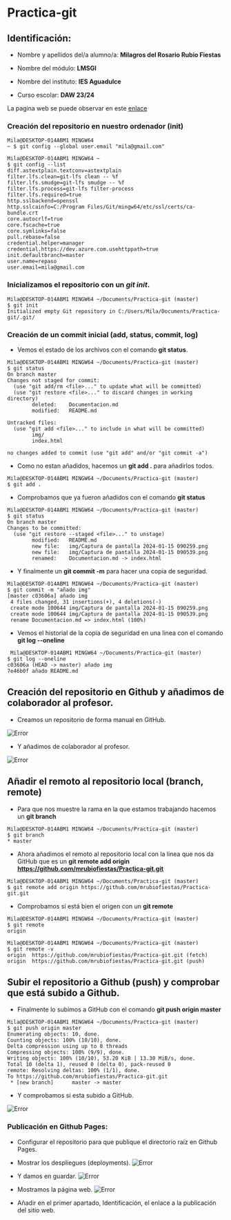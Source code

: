 # Practica-git
## Identificación:
* Nombre y apellidos del/a alumno/a: **Milagros del Rosario Rubio Fiestas**

* Nombre del módulo: **LMSGI** 

* Nombre del instituto: **IES Aguadulce**

* Curso escolar: **DAW 23/24**

La pagina web se puede observar en este [enlace](https://mrubiofiestas.github.io/Practica-git/)

### Creación del repositorio en nuestro ordenador (init)
```
Mila@DESKTOP-014ABM1 MINGW64
~ $ git config --global user.email "mila@gmail.com" 

Mila@DESKTOP-014ABM1 MINGW64 ~
$ git config --list
diff.astextplain.textconv=astextplain
filter.lfs.clean=git-lfs clean -- %f
filter.lfs.smudge=git-lfs smudge -- %f
filter.lfs.process=git-lfs filter-process
filter.lfs.required=true
http.sslbackend=openssl
http.sslcainfo=C:/Program Files/Git/mingw64/etc/ssl/certs/ca-bundle.crt
core.autocrlf=true
core.fscache=true
core.symlinks=false
pull.rebase=false
credential.helper=manager
credential.https://dev.azure.com.usehttppath=true
init.defaultbranch=master
user.name=repaso
user.email=mila@gmail.com
```
### Inicializamos el repositorio con un *git init*.
```
Mila@DESKTOP-014ABM1 MINGW64 ~/Documents/Practica-git (master)
$ git init
Initialized empty Git repository in C:/Users/Mila/Documents/Practica-git/.git/

```

### Creación de un commit inicial (add, status, commit, log)
* Vemos el estado de los archivos con el comando **git status**.
```
Mila@DESKTOP-014ABM1 MINGW64 ~/Documents/Practica-git (master)
$ git status
On branch master
Changes not staged for commit:
  (use "git add/rm <file>..." to update what will be committed)
  (use "git restore <file>..." to discard changes in working directory)
        deleted:    Documentacion.md
        modified:   README.md

Untracked files:
  (use "git add <file>..." to include in what will be committed)
        img/
        index.html

no changes added to commit (use "git add" and/or "git commit -a")
```
* Como no estan añadidos, hacemos un **git add .** para añadirlos todos.
```
Mila@DESKTOP-014ABM1 MINGW64 ~/Documents/Practica-git (master)
$ git add .
```
* Comprobamos que ya fueron añadidos con el comando **git status**
```
Mila@DESKTOP-014ABM1 MINGW64 ~/Documents/Practica-git (master)
$ git status
On branch master
Changes to be committed:
  (use "git restore --staged <file>..." to unstage)
        modified:   README.md
        new file:   img/Captura de pantalla 2024-01-15 090259.png
        new file:   img/Captura de pantalla 2024-01-15 090539.png
        renamed:    Documentacion.md -> index.html
```
* Y finalmente un **git commit -m** para hacer una copia de seguridad.
```
Mila@DESKTOP-014ABM1 MINGW64 ~/Documents/Practica-git (master)
$ git commit -m "añado img"
[master c03606a] añado img
 4 files changed, 31 insertions(+), 4 deletions(-)
 create mode 100644 img/Captura de pantalla 2024-01-15 090259.png
 create mode 100644 img/Captura de pantalla 2024-01-15 090539.png
 rename Documentacion.md => index.html (100%)
```
* Vemos el historial de la copia de seguridad en una linea con el comando **git log --oneline**
```
 Mila@DESKTOP-014ABM1 MINGW64 ~/Documents/Practica-git (master)
$ git log --oneline
c03606a (HEAD -> master) añado img
7e46b0f añado README.md
```

##  Creación del repositorio en Github y añadimos de colaborador al profesor. 
* Creamos un repositorio de forma manual en GitHub. 

![Error](img/Captura%20de%20pantalla%202024-01-15%20090259.png)

* Y añadimos de colaborador al profesor.

![Error](img/Captura%20de%20pantalla%202024-01-15%20090539.png)

## Añadir el remoto al repositorio local (branch, remote)
* Para que nos muestre la rama en la que estamos trabajando hacemos un **git branch**
```
Mila@DESKTOP-014ABM1 MINGW64 ~/Documents/Practica-git (master)
$ git branch
* master
```
* Ahora añadimos el remoto al repositorio local con la linea que nos da GitHub que es un **git remote add origin https://github.com/mrubiofiestas/Practica-git.git**
```
Mila@DESKTOP-014ABM1 MINGW64 ~/Documents/Practica-git (master)
$ git remote add origin https://github.com/mrubiofiestas/Practica-git.git
```
* Comprobamos si está bien el origen con un **git remote**
```
Mila@DESKTOP-014ABM1 MINGW64 ~/Documents/Practica-git (master)
$ git remote
origin
```
```
Mila@DESKTOP-014ABM1 MINGW64 ~/Documents/Practica-git (master)
$ git remote -v
origin  https://github.com/mrubiofiestas/Practica-git.git (fetch)
origin  https://github.com/mrubiofiestas/Practica-git.git (push)
```

## Subir el repositorio a Github (push) y comprobar que está subido a Github.
* Finalmente lo subimos a GitHub con el comando **git push origin master** 
```
Mila@DESKTOP-014ABM1 MINGW64 ~/Documents/Practica-git (master)
$ git push origin master
Enumerating objects: 10, done.
Counting objects: 100% (10/10), done.
Delta compression using up to 8 threads
Compressing objects: 100% (9/9), done.
Writing objects: 100% (10/10), 53.20 KiB | 13.30 MiB/s, done.
Total 10 (delta 1), reused 0 (delta 0), pack-reused 0
remote: Resolving deltas: 100% (1/1), done.
To https://github.com/mrubiofiestas/Practica-git.git
 * [new branch]      master -> master
```
* Y comprobamos si esta subido a GitHub.

![Error](img/Captura%20de%20pantalla%202024-01-15%20212240.png)

### Publicación en Github Pages:
* Configurar el repositorio para que publique el directorio raíz en Github Pages.
* Mostrar los despliegues (deployments).
![Error](img/cambiamos%20la%20raiz.png)

* Y damos en guardar.
![Error](img/git%20pages.png)

* Mostramos la página web.
![Error](img/pagina.png)

* Añadir en el primer apartado, Identificación, el enlace a la publicación del sitio web.
